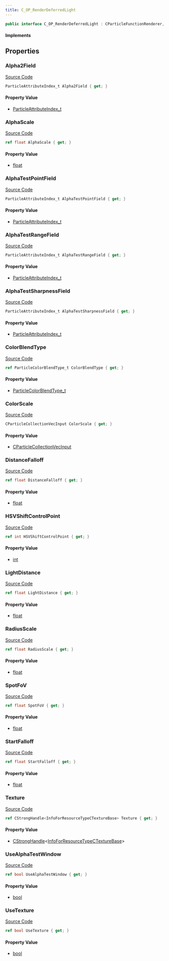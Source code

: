 ```yaml
---
title: C_OP_RenderDeferredLight
---
```


```csharp
public interface C_OP_RenderDeferredLight : CParticleFunctionRenderer, CParticleFunction, ISchemaClass<CParticleFunction>, ISchemaClass<CParticleFunctionRenderer>, ISchemaClass<C_OP_RenderDeferredLight>, ISchemaField, ISchemaClass, INativeHandle
```

#### Implements

## Properties

### Alpha2Field

[Source Code](https://github.com/swiftly-solution/swiftlys2/blob/beta/managed/src/SwiftlyS2.Generated/Schemas/Interfaces/C_OP_RenderDeferredLight.cs#L24)

```csharp
ParticleAttributeIndex_t Alpha2Field { get; }
```

#### Property Value

- [ParticleAttributeIndex_t](/docs/api/shared/schemadefinitions/particleattributeindex_t)

### AlphaScale

[Source Code](https://github.com/swiftly-solution/swiftlys2/blob/beta/managed/src/SwiftlyS2.Generated/Schemas/Interfaces/C_OP_RenderDeferredLight.cs#L22)

```csharp
ref float AlphaScale { get; }
```

#### Property Value

- [float](https://learn.microsoft.com/dotnet/api/system.single)

### AlphaTestPointField

[Source Code](https://github.com/swiftly-solution/swiftlys2/blob/beta/managed/src/SwiftlyS2.Generated/Schemas/Interfaces/C_OP_RenderDeferredLight.cs#L38)

```csharp
ParticleAttributeIndex_t AlphaTestPointField { get; }
```

#### Property Value

- [ParticleAttributeIndex_t](/docs/api/shared/schemadefinitions/particleattributeindex_t)

### AlphaTestRangeField

[Source Code](https://github.com/swiftly-solution/swiftlys2/blob/beta/managed/src/SwiftlyS2.Generated/Schemas/Interfaces/C_OP_RenderDeferredLight.cs#L40)

```csharp
ParticleAttributeIndex_t AlphaTestRangeField { get; }
```

#### Property Value

- [ParticleAttributeIndex_t](/docs/api/shared/schemadefinitions/particleattributeindex_t)

### AlphaTestSharpnessField

[Source Code](https://github.com/swiftly-solution/swiftlys2/blob/beta/managed/src/SwiftlyS2.Generated/Schemas/Interfaces/C_OP_RenderDeferredLight.cs#L42)

```csharp
ParticleAttributeIndex_t AlphaTestSharpnessField { get; }
```

#### Property Value

- [ParticleAttributeIndex_t](/docs/api/shared/schemadefinitions/particleattributeindex_t)

### ColorBlendType

[Source Code](https://github.com/swiftly-solution/swiftlys2/blob/beta/managed/src/SwiftlyS2.Generated/Schemas/Interfaces/C_OP_RenderDeferredLight.cs#L28)

```csharp
ref ParticleColorBlendType_t ColorBlendType { get; }
```

#### Property Value

- [ParticleColorBlendType_t](/docs/api/shared/schemadefinitions/particlecolorblendtype_t)

### ColorScale

[Source Code](https://github.com/swiftly-solution/swiftlys2/blob/beta/managed/src/SwiftlyS2.Generated/Schemas/Interfaces/C_OP_RenderDeferredLight.cs#L26)

```csharp
CParticleCollectionVecInput ColorScale { get; }
```

#### Property Value

- [CParticleCollectionVecInput](/docs/api/shared/schemadefinitions/cparticlecollectionvecinput)

### DistanceFalloff

[Source Code](https://github.com/swiftly-solution/swiftlys2/blob/beta/managed/src/SwiftlyS2.Generated/Schemas/Interfaces/C_OP_RenderDeferredLight.cs#L34)

```csharp
ref float DistanceFalloff { get; }
```

#### Property Value

- [float](https://learn.microsoft.com/dotnet/api/system.single)

### HSVShiftControlPoint

[Source Code](https://github.com/swiftly-solution/swiftlys2/blob/beta/managed/src/SwiftlyS2.Generated/Schemas/Interfaces/C_OP_RenderDeferredLight.cs#L46)

```csharp
ref int HSVShiftControlPoint { get; }
```

#### Property Value

- [int](https://learn.microsoft.com/dotnet/api/system.int32)

### LightDistance

[Source Code](https://github.com/swiftly-solution/swiftlys2/blob/beta/managed/src/SwiftlyS2.Generated/Schemas/Interfaces/C_OP_RenderDeferredLight.cs#L30)

```csharp
ref float LightDistance { get; }
```

#### Property Value

- [float](https://learn.microsoft.com/dotnet/api/system.single)

### RadiusScale

[Source Code](https://github.com/swiftly-solution/swiftlys2/blob/beta/managed/src/SwiftlyS2.Generated/Schemas/Interfaces/C_OP_RenderDeferredLight.cs#L20)

```csharp
ref float RadiusScale { get; }
```

#### Property Value

- [float](https://learn.microsoft.com/dotnet/api/system.single)

### SpotFoV

[Source Code](https://github.com/swiftly-solution/swiftlys2/blob/beta/managed/src/SwiftlyS2.Generated/Schemas/Interfaces/C_OP_RenderDeferredLight.cs#L36)

```csharp
ref float SpotFoV { get; }
```

#### Property Value

- [float](https://learn.microsoft.com/dotnet/api/system.single)

### StartFalloff

[Source Code](https://github.com/swiftly-solution/swiftlys2/blob/beta/managed/src/SwiftlyS2.Generated/Schemas/Interfaces/C_OP_RenderDeferredLight.cs#L32)

```csharp
ref float StartFalloff { get; }
```

#### Property Value

- [float](https://learn.microsoft.com/dotnet/api/system.single)

### Texture

[Source Code](https://github.com/swiftly-solution/swiftlys2/blob/beta/managed/src/SwiftlyS2.Generated/Schemas/Interfaces/C_OP_RenderDeferredLight.cs#L44)

```csharp
ref CStrongHandle<InfoForResourceTypeCTextureBase> Texture { get; }
```

#### Property Value

- [CStrongHandle](/docs/api/shared/natives/cstronghandle-1)<[InfoForResourceTypeCTextureBase](/docs/api/shared/schemadefinitions/infoforresourcetypectexturebase)>

### UseAlphaTestWindow

[Source Code](https://github.com/swiftly-solution/swiftlys2/blob/beta/managed/src/SwiftlyS2.Generated/Schemas/Interfaces/C_OP_RenderDeferredLight.cs#L16)

```csharp
ref bool UseAlphaTestWindow { get; }
```

#### Property Value

- [bool](https://learn.microsoft.com/dotnet/api/system.boolean)

### UseTexture

[Source Code](https://github.com/swiftly-solution/swiftlys2/blob/beta/managed/src/SwiftlyS2.Generated/Schemas/Interfaces/C_OP_RenderDeferredLight.cs#L18)

```csharp
ref bool UseTexture { get; }
```

#### Property Value

- [bool](https://learn.microsoft.com/dotnet/api/system.boolean)

